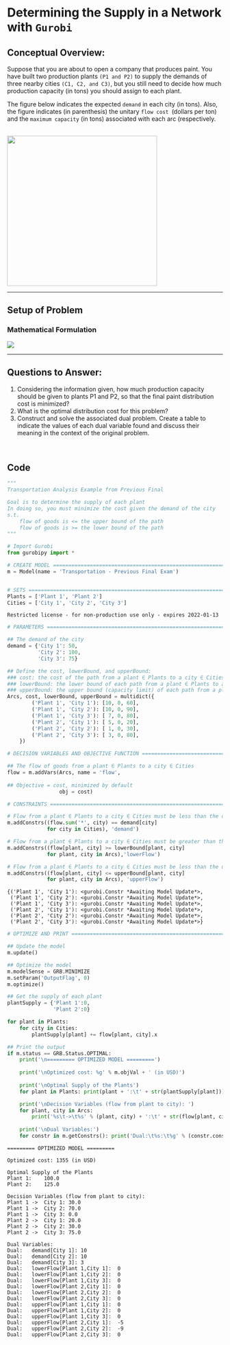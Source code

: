 # Determining the Supply in a Network with `Gurobi`

## Conceptual Overview:
 Suppose that you are about to open a company that produces paint. You have built two production plants `(P1 and P2)` to supply the demands of three nearby cities `(C1, C2, and C3)`, but you still need to decide how much production capacity (in tons) you should assign to each plant.

The figure below indicates the expected `demand` in each city (in tons). Also, the figure indicates (in parenthesis) the unitary `flow cost `(dollars per ton) and the `maximum capacity` (in
tons) associated with each arc (respectively.

<br>

<img src ="Images\pSetup.png" height = 350>

--- 
 
## Setup of Problem

### Mathematical Formulation
<img src ="Images\mSetup.png">

--- 

## Questions to Answer:
1. Considering the information given, how much production capacity should be given to plants P1 and P2, so that the final paint distribution cost is
minimized?
2. What is the optimal distribution cost for this problem?
3. Construct and solve the associated dual problem. Create a table to indicate the values of each dual variable found and discuss their meaning
in the context of the original problem.

<br>

## Code

```python
"""
Transportation Analysis Example from Previous Final

Goal is to determine the supply of each plant
In doing so, you must minimize the cost given the demand of the city
s.t. 
    flow of goods is <= the upper bound of the path
    flow of goods is >= the lower bound of the path
"""

# Import Gurobi
from gurobipy import *

```


```python
# CREATE MODEL ================================================================
m = Model(name = 'Transportation - Previous Final Exam')


# SETS ========================================================================
Plants = ['Plant 1', 'Plant 2']
Cities = ['City 1', 'City 2', 'City 3']

```

    Restricted license - for non-production use only - expires 2022-01-13
    


```python
# PARAMETERS ==================================================================

## The demand of the city
demand = {'City 1': 50, 
          'City 2': 100, 
          'City 3': 75}

## Define the cost, lowerBound, and upperBound:
### cost: the cost of the path from a plant ∈ Plants to a city ∈ Cities
### lowerBound: the lower bound of each path from a plant ∈ Plants to a city ∈ Cities
### upperBound: the upper bound (capacity limit) of each path from a plant ∈ Plants to a city ∈ Cities
Arcs, cost, lowerBound, upperBound = multidict({
        ('Plant 1', 'City 1'): [10, 0, 60],
        ('Plant 1', 'City 2'): [10, 0, 90],
        ('Plant 1', 'City 3'): [ 7, 0, 80],
        ('Plant 2', 'City 1'): [ 5, 0, 20],
        ('Plant 2', 'City 2'): [ 1, 0, 30],
        ('Plant 2', 'City 3'): [ 3, 0, 80],
    })

```


```python
# DECISION VARIABLES AND OBJECTIVE FUNCTION ==================================

## The flow of goods from a plant ∈ Plants to a city ∈ Cities
flow = m.addVars(Arcs, name = 'flow',
                 
## Objective = cost, minimized by default
                 obj = cost)

```


```python
# CONSTRAINTS =================================================================

# Flow from a plant ∈ Plants to a city ∈ Cities must be less than the demand in a city ∈ Cities 
m.addConstrs((flow.sum('*', city) == demand[city] 
             for city in Cities), 'demand')

# Flow from a plant ∈ Plants to a city ∈ Cities must be greater than the lowerBound 
m.addConstrs((flow[plant, city] >= lowerBound[plant, city] 
             for plant, city in Arcs),'lowerFlow')

# Flow from a plant ∈ Plants to a city ∈ Cities must be less than the upperBound 
m.addConstrs((flow[plant, city] <= upperBound[plant, city] 
             for plant, city in Arcs), 'upperFlow')

```




    {('Plant 1', 'City 1'): <gurobi.Constr *Awaiting Model Update*>,
     ('Plant 1', 'City 2'): <gurobi.Constr *Awaiting Model Update*>,
     ('Plant 1', 'City 3'): <gurobi.Constr *Awaiting Model Update*>,
     ('Plant 2', 'City 1'): <gurobi.Constr *Awaiting Model Update*>,
     ('Plant 2', 'City 2'): <gurobi.Constr *Awaiting Model Update*>,
     ('Plant 2', 'City 3'): <gurobi.Constr *Awaiting Model Update*>}




```python
# OPTIMIZE AND PRINT ==========================================================

## Update the model
m.update()

## Optimize the model
m.modelSense = GRB.MINIMIZE
m.setParam('OutputFlag', 0)
m.optimize()

## Get the supply of each plant
plantSupply = {'Plant 1':0,
               'Plant 2':0}

for plant in Plants:
    for city in Cities:
        plantSupply[plant] += flow[plant, city].x

## Print the output
if m.status == GRB.Status.OPTIMAL:
    print('\n========= OPTIMIZED MODEL =========')
    
    print('\nOptimized cost: %g' % m.objVal + ' (in USD)')
    
    print('\nOptimal Supply of the Plants')
    for plant in Plants: print(plant + ':\t' + str(plantSupply[plant]))

    print('\nDecision Variables (flow from plant to city): ')
    for plant, city in Arcs:
        print('%s\t->\t%s' % (plant, city) + ':\t' + str(flow[plant, city].x))
    
    print('\nDual Variables:')
    for constr in m.getConstrs(): print('Dual:\t%s:\t%g' % (constr.constrName, constr.Pi))

```

    
    ========= OPTIMIZED MODEL =========
    
    Optimized cost: 1355 (in USD)
    
    Optimal Supply of the Plants
    Plant 1:	100.0
    Plant 2:	125.0
    
    Decision Variables (flow from plant to city): 
    Plant 1	->	City 1:	30.0
    Plant 1	->	City 2:	70.0
    Plant 1	->	City 3:	0.0
    Plant 2	->	City 1:	20.0
    Plant 2	->	City 2:	30.0
    Plant 2	->	City 3:	75.0
    
    Dual Variables:
    Dual:	demand[City 1]:	10
    Dual:	demand[City 2]:	10
    Dual:	demand[City 3]:	3
    Dual:	lowerFlow[Plant 1,City 1]:	0
    Dual:	lowerFlow[Plant 1,City 2]:	0
    Dual:	lowerFlow[Plant 1,City 3]:	0
    Dual:	lowerFlow[Plant 2,City 1]:	0
    Dual:	lowerFlow[Plant 2,City 2]:	0
    Dual:	lowerFlow[Plant 2,City 3]:	0
    Dual:	upperFlow[Plant 1,City 1]:	0
    Dual:	upperFlow[Plant 1,City 2]:	0
    Dual:	upperFlow[Plant 1,City 3]:	0
    Dual:	upperFlow[Plant 2,City 1]:	-5
    Dual:	upperFlow[Plant 2,City 2]:	-9
    Dual:	upperFlow[Plant 2,City 3]:	0
    


```python

```

